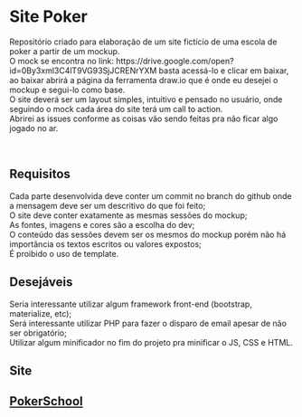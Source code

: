 <h1> Site Poker </h1>

<p>
    Repositório criado para elaboração de um site fictício de uma escola de poker a partir de um mockup. <br>
    O mock se encontra no link: https://drive.google.com/open?id=0By3xml3C4lT9VG93SjJCRENrYXM basta acessá-lo e clicar em baixar, 
    ao baixar abrirá a página da ferramenta draw.io que é onde eu desejei o mockup e segui-lo como base. <br>
    O site deverá ser um layout simples, intuitivo e pensado no usuário, onde seguindo o mock cada área do site terá um call to action. <br>
    Abrirei as issues conforme as coisas vão sendo feitas pra não ficar algo jogado no ar.
</p>
<br>

<h2>Requisitos</h2>
<p>
    Cada parte desenvolvida deve conter um commit no branch do github onde a mensagem deve ser um descritivo do que foi feito; <br>
    O site deve conter exatamente as mesmas sessões do mockup; <br>
    As fontes, imagens e cores são a escolha do dev; <br>
    O conteúdo das sessões devem ser os mesmos do mockup porém não há importância os textos escritos ou valores expostos; <br>
    É proibido o uso de template.
</p>

<h2>Desejáveis</h2>
<p>
    Seria interessante utilizar algum framework front-end (bootstrap, materialize, etc); <br>
    Será interessante utilizar PHP para fazer o disparo de email apesar de não ser obrigatório; <br>
    Utilizar algum minificador no fim do projeto pra minificar o JS, CSS e HTML.
</p>

<h2>Site<h2>
<a href="https://beatrizduarte.github.io/Site-poker/">PokerSchool</a
